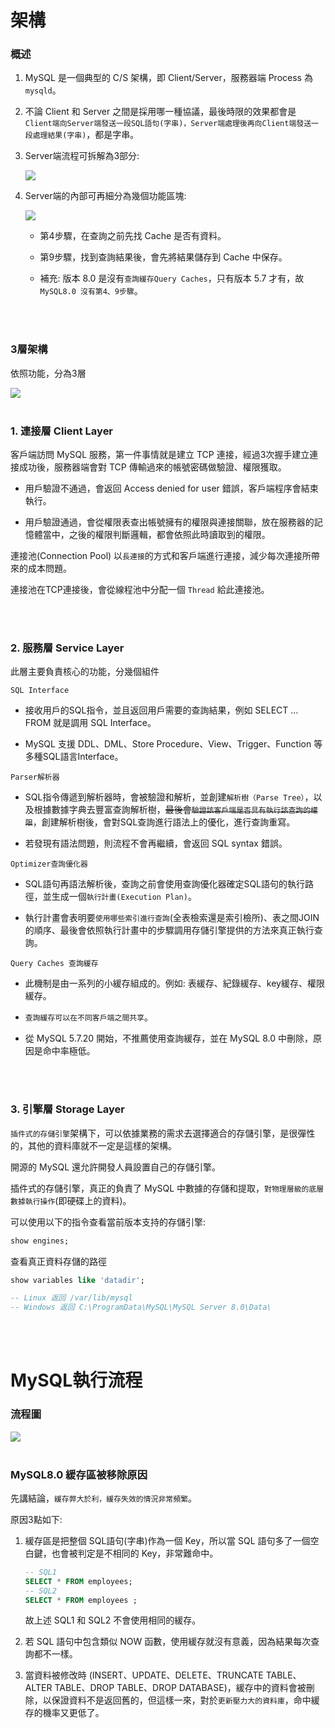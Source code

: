 # 架構

### 概述

1. MySQL 是一個典型的 C/S 架構，即 Client/Server，服務器端 Process 為 `mysqld`。

2. 不論 Client 和 Server 之間是採用哪一種協議，最後時限的效果都會是 `Client端向Server端發送一段SQL語句(字串)，Server端處理後再向Client端發送一段處理結果(字串)`，都是字串。

3. Server端流程可拆解為3部分:

    <img src='../../_image/Snipaste_2023-11-22_01-30-04.png'>

    <br/>

4. Server端的內部可再細分為幾個功能區塊:


    <img src='../../_image/Snipaste_2023-11-22_01-45-01.png'>

    <br/>

    * 第4步驟，在查詢之前先找 Cache 是否有資料。

    * 第9步驟，找到查詢結果後，會先將結果儲存到 Cache 中保存。

    * 補充: 版本 8.0 是沒有`查詢緩存Query Caches`，只有版本 5.7 才有，故 `MySQL8.0 沒有第4、9步驟`。

<br/>

<br/>


### 3層架構

依照功能，分為3層

<img src='../../_image/Snipaste_2023-11-22_01-59-54.png'>


<br/>

<br/>

### 1. 連接層 Client Layer

客戶端訪問 MySQL 服務，第一件事情就是建立 TCP 連接，經過3次握手建立連接成功後，服務器端會對 TCP 傳輸過來的帳號密碼做驗證、權限獲取。

* 用戶驗證不通過，會返回 Access denied for user 錯誤，客戶端程序會結束執行。

* 用戶驗證通過，會從權限表查出帳號擁有的權限與連接關聯，放在服務器的記憶體當中，之後的權限判斷邏輯，都會依照此時讀取到的權限。

連接池(Connection Pool) 以`長連接`的方式和客戶端進行連接，減少每次連接所帶來的成本問題。

連接池在TCP連接後，會從線程池中分配一個 `Thread` 給此連接池。

<br/>

<br/>

### 2. 服務層 Service Layer

此層主要負責核心的功能，分幾個組件

`SQL Interface`

* 接收用戶的SQL指令，並且返回用戶需要的查詢結果，例如 SELECT ... FROM 就是調用 SQL Interface。

* MySQL 支援 DDL、DML、Store Procedure、View、Trigger、Function 等多種SQL語言Interface。


`Parser解析器`

* SQL指令傳遞到解析器時，會被驗證和解析，並創建`解析樹（Parse Tree）`，以及根據數據字典去豐富查詢解析樹，~~最後會`驗證該客戶端是否具有執行該查詢的權限`~~，創建解析樹後，會對SQL查詢進行語法上的優化，進行查詢重寫。

* 若發現有語法問題，則流程不會再繼續，會返回 SQL syntax 錯誤。

`Optimizer查詢優化器`
* SQL語句再語法解析後，查詢之前會使用查詢優化器確定SQL語句的執行路徑，並生成一個`執行計畫(Execution Plan)`。

* 執行計畫會表明要`使用哪些索引進行查詢`(全表檢索還是索引檢所)、表之間JOIN的順序、最後會依照執行計畫中的步驟調用存儲引擎提供的方法來真正執行查詢。

`Query Caches 查詢緩存`

* 此機制是由一系列的小緩存組成的。例如: 表緩存、紀錄緩存、key緩存、權限緩存。

* `查詢緩存可以在不同客戶端之間共享`。

* 從 MySQL 5.7.20 開始，不推薦使用查詢緩存，並在 MySQL 8.0 中刪除，原因是命中率極低。

<br/>

<br/>

### 3. 引擎層 Storage Layer

`插件式的存儲引擎`架構下，可以依據業務的需求去選擇適合的存儲引擎，是很彈性的，其他的資料庫就不一定是這樣的架構。

開源的 MySQL 還允許開發人員設置自己的存儲引擎。

插件式的存儲引擎，真正的負責了 MySQL 中數據的存儲和提取，`對物理層級的底層數據執行操作`(即硬碟上的資料)。

可以使用以下的指令查看當前版本支持的存儲引擎:

```sql
show engines;
```

查看真正資料存儲的路徑
```sql
show variables like 'datadir';

-- Linux 返回 /var/lib/mysql
-- Windows 返回 C:\ProgramData\MySQL\MySQL Server 8.0\Data\
```


<br/>

<br/>

# MySQL執行流程


### 流程圖

<img src='../../_image/Snipaste_2023-11-23_00-26-55.png'>

<br/>

<br/>

### MySQL8.0 緩存區被移除原因

先講結論，`緩存弊大於利，緩存失效的情況非常頻繁`。

原因3點如下: 

1. 緩存區是把整個 SQL語句(字串)作為一個 Key，所以當 SQL 語句多了一個空白鍵，也會被判定是不相同的 Key，非常難命中。

    ```sql
    -- SQL1
    SELECT * FROM employees;
    -- SQL2
    SELECT * FROM employees ;
    ```
    故上述 SQL1 和 SQL2 不會使用相同的緩存。

2. 若 SQL 語句中包含類似 NOW 函數，使用緩存就沒有意義，因為結果每次查詢都不一樣。

3. 當資料被修改時 (INSERT、UPDATE、DELETE、TRUNCATE TABLE、ALTER TABLE、DROP TABLE、DROP DATABASE)，緩存中的資料會被刪除，以保證資料不是返回舊的，但這樣一來，對於`更新壓力大的資料庫`，命中緩存的機率又更低了。